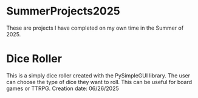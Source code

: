 # SummerProjects2025
These are projects I have completed on my own time in the Summer of 2025. 

# Dice Roller
This is a simply dice roller created with the PySimpleGUI library. The user can choose the type of dice they want to roll. This can be useful for board games or TTRPG.
Creation date: 06/26/2025
